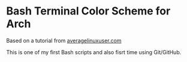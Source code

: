 # Bash Terminal Color Scheme for Arch
Based on a tutorial from [averagelinuxuser.com](https://averagelinuxuser.com/linux-terminal-color/)

This is one of my first Bash scripts and also fisrt time using Git/GitHub.
